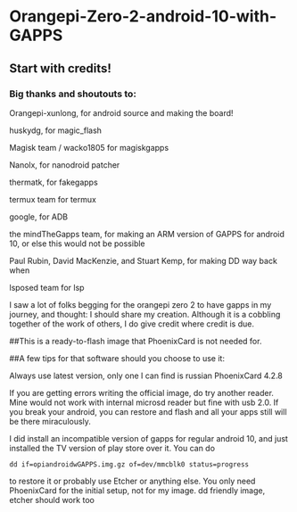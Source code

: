 # Orangepi-Zero-2-android-10-with-GAPPS

## Start with credits!

### Big thanks and shoutouts to:

Orangepi-xunlong, for android source and making the board!

huskydg, for magic_flash

Magisk team / wacko1805 for magiskgapps

Nanolx, for nanodroid patcher

thermatk, for fakegapps

termux team for termux 

google, for ADB

the mindTheGapps team, for making an ARM version of GAPPS for android 10, or else this would not be possible

Paul Rubin, David MacKenzie, and Stuart Kemp, for making DD way back when

lsposed team for lsp

I saw a lot of folks begging for the orangepi zero 2 to have gapps in my journey, and thought:
I should share my creation. Although it is a cobbling together of the work of others, I do give credit
where credit is due. 

##This is a ready-to-flash image that PhoenixCard is not needed for.

##A few tips for that software should you
choose to use it:

Always use latest version, only one I can find is russian PhoenixCard 4.2.8

If you are getting errors writing the official image, do try another reader. Mine would not work with internal microsd reader but fine with usb 2.0. If you break your android, you can restore and flash and all your apps still will be there miraculously.


I did install an incompatible version of gapps for regular android 10, and just installed the TV version of play store over it. You can do 

`dd if=opiandroidwGAPPS.img.gz of=dev/mmcblk0 status=progress`

to restore it or probably use Etcher or anything else. You only need PhoenixCard for the initial setup, not for my image.
dd friendly image, etcher should work too
